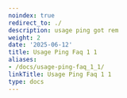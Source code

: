 ```yaml
---
noindex: true
redirect_to: ./
description: usage ping got rem
weight: 2
date: '2025-06-12'
title: Usage Ping Faq 1 1
aliases:
- /docs/usage-ping-faq_1_1/
linkTitle: Usage Ping Faq 1 1
type: docs
---
```



